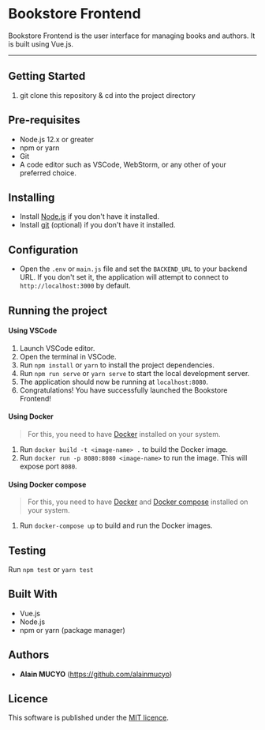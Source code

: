 # Bookstore Frontend

Bookstore Frontend is the user interface for managing books and authors. It is built using Vue.js.

---

## Getting Started

1. git clone this repository & cd into the project directory

## Pre-requisites

* Node.js 12.x or greater
* npm or yarn
* Git
* A code editor such as VSCode, WebStorm, or any other of your preferred choice.

## Installing

* Install [Node.js](https://nodejs.org/en/download/) if you don't have it installed.
* Install [git](https://www.digitalocean.com/community/tutorials/how-to-contribute-to-open-source-getting-started-with-git) (optional) if you don't have it installed.

## Configuration

* Open the `.env` or `main.js` file and set the `BACKEND_URL` to your backend URL. If you don't set it, the application will attempt to connect to `http://localhost:3000` by default.

## Running the project

#### Using VSCode

1. Launch VSCode editor.
2. Open the terminal in VSCode.
3. Run `npm install` or `yarn` to install the project dependencies.
4. Run `npm run serve` or `yarn serve` to start the local development server.
5. The application should now be running at `localhost:8080`.
6. Congratulations! You have successfully launched the Bookstore Frontend!

#### Using Docker

> For this, you need to have [Docker](https://www.docker.com/) installed on your system.

1. Run `docker build -t <image-name> .` to build the Docker image.
2. Run `docker run -p 8080:8080 <image-name>` to run the image. This will expose port `8080`.

#### Using Docker compose

> For this, you need to have [Docker](https://www.docker.com/) and [Docker compose](https://docs.docker.com/compose/) installed on your system.

1. Run `docker-compose up` to build and run the Docker images.

## Testing

Run `npm test` or `yarn test`

## Built With

* Vue.js
* Node.js
* npm or yarn (package manager)

## Authors

* **Alain MUCYO** (https://github.com/alainmucyo)

## Licence

This software is published under the [MIT licence](http://opensource.org/licenses/MIT).
